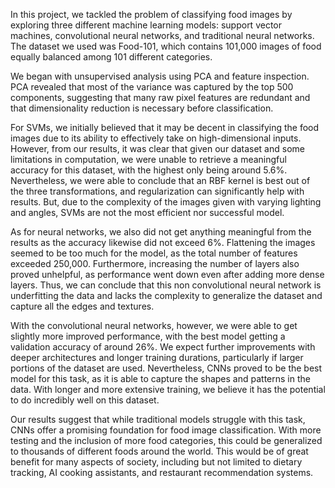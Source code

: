 In this project, we tackled the problem of classifying food images by exploring three different machine learning models: support vector machines, convolutional neural networks, and traditional neural networks. The dataset we used was Food-101, which contains 101,000 images of food equally balanced among 101 different categories. 

We began with unsupervised analysis using PCA and feature inspection. PCA revealed that most of the variance was captured by the top 500 components, suggesting that many raw pixel features are redundant and that dimensionality reduction is necessary before classification.

For SVMs, we initially believed that it may be decent in classifying the food images due to its ability to effectively take on high-dimensional inputs. However, from our results, it was clear that given our dataset and some limitations in computation, we were unable to retrieve a meaningful accuracy for this dataset, with the highest only being around 5.6%. Nevertheless, we were able to conclude that an RBF kernel is best out of the three transformations, and regularization can significantly help with results. But, due to the complexity of the images given with varying lighting and angles, SVMs are not the most efficient nor successful model. 

As for neural networks, we also did not get anything meaningful from the results as the accuracy likewise did not exceed 6%. Flattening the images seemed to be too much for the model, as the total number of features exceeded 250,000. Furthermore, increasing the number of layers also proved unhelpful, as performance went down even after adding more dense layers. Thus, we can conclude that this non convolutional neural network is underfitting the data and lacks the complexity to generalize the dataset and capture all the edges and textures. 

With the convolutional neural networks, however, we were able to get slightly more improved performance, with the best model getting a validation accuracy of around 26%. We expect further improvements with deeper architectures and longer training durations, particularly if larger portions of the dataset are used. Nevertheless, CNNs proved to be the best model for this task, as it is able to capture the shapes and patterns in the data. With longer and more extensive training, we believe it has the potential to do incredibly well on this dataset. 

Our results suggest that while traditional models struggle with this task, CNNs offer a promising foundation for food image classification. With more testing and the inclusion of more food categories, this could be generalized to thousands of different foods around the world. This would be of great benefit for many aspects of society, including but not limited to dietary tracking, AI cooking assistants, and restaurant recommendation systems. 
